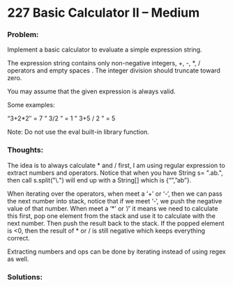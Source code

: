 # 227 Basic Calculator II – Medium


### Problem:
Implement a basic calculator to evaluate a simple expression string.

The expression string contains only non-negative integers, +, -, *, / operators and empty spaces . The integer division should truncate toward zero.

You may assume that the given expression is always valid.

Some examples:

“3+2*2″ = 7
” 3/2 ” = 1
” 3+5 / 2 ” = 5

Note: Do not use the eval built-in library function.

### Thoughts:
The idea is to always calculate * and / first, I am using regular expression to extract numbers and operators.
Notice that when you have String s= ".ab.", then call s.split("\\.") will end up with a String[] which is {“”,”ab”}.

When iterating over the operators, when meet a ‘+’ or ‘-‘, then we can pass the next number into stack, notice that if we meet ‘-‘, we push the negative value of that number.
When meet a ‘*’ or ‘/’ it means we need to calculate this first, pop one element from the stack and use it to calculate with the next number. Then push the result back to the stack. If the popped element is <0, then the result of * or / is still negative which keeps everything correct.

Extracting numbers and ops can be done by iterating instead of using regex as well.

### Solutions:

```java

```